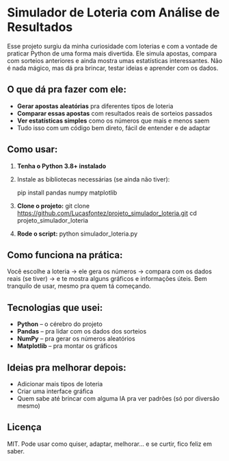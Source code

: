 # Simulador de Loteria com Análise de Resultados

Esse projeto surgiu da minha curiosidade com loterias e com a vontade de praticar Python de uma forma mais divertida. Ele simula apostas, compara com sorteios anteriores e ainda mostra umas estatísticas interessantes. Não é nada mágico, mas dá pra brincar, testar ideias e aprender com os dados.

## O que dá pra fazer com ele:

- **Gerar apostas aleatórias** pra diferentes tipos de loteria  
- **Comparar essas apostas** com resultados reais de sorteios passados  
- **Ver estatísticas simples** como os números que mais e menos saem  
- Tudo isso com um código bem direto, fácil de entender e de adaptar

## Como usar:

1. **Tenha o Python 3.8+ instalado**  
2. Instale as bibliotecas necessárias (se ainda não tiver):

   pip install pandas numpy matplotlib

3. **Clone o projeto:**
git clone https://github.com/Lucasfontez/projeto_simulador_loteria.git cd projeto_simulador_loteria

4. **Rode o script:**
python simulador_loteria.py

## Como funciona na prática:

Você escolhe a loteria → ele gera os números → compara com os dados reais (se tiver) → e te mostra alguns gráficos e informações úteis. Bem tranquilo de usar, mesmo pra quem tá começando.

## Tecnologias que usei:

- **Python** – o cérebro do projeto  
- **Pandas** – pra lidar com os dados dos sorteios  
- **NumPy** – pra gerar os números aleatórios  
- **Matplotlib** – pra montar os gráficos

## Ideias pra melhorar depois:

- Adicionar mais tipos de loteria  
- Criar uma interface gráfica  
- Quem sabe até brincar com alguma IA pra ver padrões (só por diversão mesmo)

## Licença

MIT. Pode usar como quiser, adaptar, melhorar… e se curtir, fico feliz em saber.
